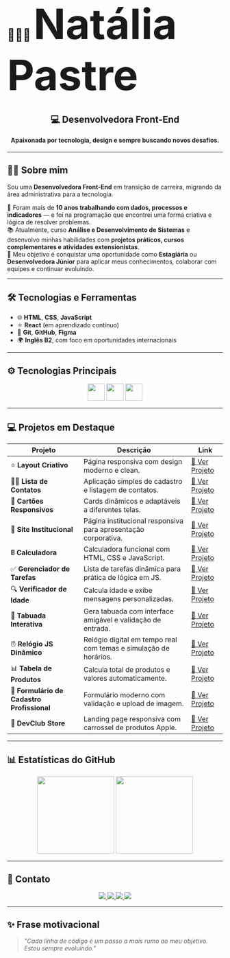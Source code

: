 <p align="center">
  <h1>👩🏻‍💻 <strong style="font-size:3.5em;">Natália Pastre</strong></h1>
</p>

<h2 align="center">💻 Desenvolvedora Front-End</h2>
<h4 align="center">Apaixonada por tecnologia, design e sempre buscando novos desafios.</h4>

---

## 👩‍💻 Sobre mim

Sou uma **Desenvolvedora Front-End** em transição de carreira, migrando da área administrativa para a tecnologia.  

💼 Foram mais de **10 anos trabalhando com dados, processos e indicadores** — e foi na programação que encontrei uma forma criativa e lógica de resolver problemas.  
📚 Atualmente, curso **Análise e Desenvolvimento de Sistemas** e desenvolvo minhas habilidades com **projetos práticos, cursos complementares e atividades extensionistas**.  
🚀 Meu objetivo é conquistar uma oportunidade como **Estagiária** ou **Desenvolvedora Júnior** para aplicar meus conhecimentos, colaborar com equipes e continuar evoluindo.

---

## 🛠 Tecnologias e Ferramentas

- 🌐 **HTML**, **CSS**, **JavaScript**
- ⚛️ **React** (em aprendizado contínuo)
- 🧰 **Git**, **GitHub**, **Figma**
- 🌍 **Inglês B2**, com foco em oportunidades internacionais

---

## ⚙️ Tecnologias Principais

<p align="center">
  <img src="https://cdn.jsdelivr.net/gh/devicons/devicon/icons/html5/html5-original.svg" width="40" height="40" />
  <img src="https://cdn.jsdelivr.net/gh/devicons/devicon/icons/css3/css3-original.svg" width="40" height="40" />
  <img src="https://cdn.jsdelivr.net/gh/devicons/devicon/icons/javascript/javascript-original.svg" width="40" height="40" />
</p>

---

## 💻 Projetos em Destaque

| Projeto                                   | Descrição                                                                                                                        | Link                                                                             |
|-------------------------------------------|----------------------------------------------------------------------------------------------------------------------------------|----------------------------------------------------------------------------------|
| ⭐ **Layout Criativo**                     | Página responsiva com design moderno e clean.                                                                                    | [🔗 Ver Projeto](https://natipastre.github.io/Projeto1--LayoutCriativo/)         |
| 💇‍♀️ **Lista de Contatos**                 | Aplicação simples de cadastro e listagem de contatos.                                                                            | [🔗 Ver Projeto](https://natipastre.github.io/Projeto-2---Lista-de-Contatos/)    |
| 🧹 **Cartões Responsivos**                 | Cards dinâmicos e adaptáveis a diferentes telas.                                                                                 | [🔗 Ver Projeto](https://natipastre.github.io/Projeto-3-Cards---Layout-Responsivo/) |
| 🏢 **Site Institucional**                  | Página institucional responsiva para apresentação corporativa.                                                                   | [🔗 Ver Projeto](https://natipastre.github.io/Projeto-4---Front-End-Aprenser/)   |
| 🖩 **Calculadora**                         | Calculadora funcional com HTML, CSS e JavaScript.                                                                                | [🔗 Ver Projeto](https://natipastre.github.io/Calculadora---js-/)                |
| ✅ **Gerenciador de Tarefas**              | Lista de tarefas dinâmica para prática de lógica em JS.                                                                          | [🔗 Ver Projeto](https://natipastre.github.io/Gerenciador-de-Tarefas/)           |
| 🔍 **Verificador de Idade**                | Calcula idade e exibe mensagens personalizadas.                                                                                  | [🔗 Ver Projeto](https://natipastre.github.io/verificador-idade-javascript/)     |
| 🧮 **Tabuada Interativa**                  | Gera tabuada com interface amigável e validação de entrada.                                                                      | [🔗 Ver Projeto](https://natipastre.github.io/tabuada-interativa/)               |
| ⏰ **Relógio JS Dinâmico**                  | Relógio digital em tempo real com temas e simulação de horários.                                                                 | [🔗 Ver Projeto](https://natipastre.github.io/Rel-gio-JS-Din-mico/)              |
| 📊 **Tabela de Produtos**                  | Calcula total de produtos e valores automaticamente.                                                                             | [🔗 Ver Projeto](https://natipastre.github.io/Tabela-de-Produtos/)               |
| 📝 **Formulário de Cadastro Profissional** | Formulário moderno com validação e upload de imagem.                                                                             | [🔗 Ver Projeto](https://natipastre.github.io/Formul-rio-de-Cadastro-Profissional-e-Responsivo/) |
| 🚀 **DevClub Store**                       | Landing page responsiva com carrossel de produtos Apple.                                                                         | [🔗 Ver Projeto](https://natipastre.github.io/DevClub-Store/)                    |

---

## 📊 Estatísticas do GitHub

<p align="center">
  <img height="180em" src="https://github-readme-stats.vercel.app/api?username=natipastre&show_icons=true&theme=radical" />
  <img height="180em" src="https://github-readme-stats.vercel.app/api/top-langs/?username=natipastre&layout=compact&langs_count=7&theme=radical" />
</p>

---

## 💌 Contato

<p align="center">
  <a href="https://www.linkedin.com/in/nataliapastre-dev/" target="_blank">
    <img src="https://img.shields.io/badge/LinkedIn-0077B5?style=for-the-badge&logo=linkedin&logoColor=white"/>
  </a>
  <a href="mailto:natalia.pastre@yahoo.com.br">
    <img src="https://img.shields.io/badge/Email-D14836?style=for-the-badge&logo=gmail&logoColor=white"/>
  </a>
  <a href="https://wa.me/5516997135203" target="_blank">
    <img src="https://img.shields.io/badge/WhatsApp-25D366?style=for-the-badge&logo=whatsapp&logoColor=white"/>
  </a>
  <a href="https://github.com/natipastre" target="_blank">
    <img src="https://img.shields.io/badge/GitHub-181717?style=for-the-badge&logo=github&logoColor=white"/>
  </a>
</p>

---

## ✨ Frase motivacional

> _"Cada linha de código é um passo a mais rumo ao meu objetivo. Estou sempre evoluindo."_





